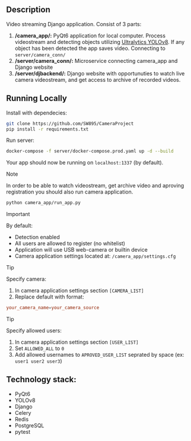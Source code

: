 ## Description
Video streaming Django application. Consist of 3 parts:

1. **/camera_app/:** PyQt6 application for local computer. Process videostream and detecting objects utilizing [Ultralytics YOLOv8](https://github.com/ultralytics/ultralytics). If any object has been detected the app saves video. Connecting to `server/camera_conn/`
2. **/server/camera_conn/:** Microservice connecting camera_app and Django website
3. **/server/djbackend/:** Django website with opportunuties to watch live camera videostream, and get access to archive of recorded videos.

## Running Locally

Install with dependecies:

```bash
git clone https://github.com/SW895/CameraProject
pip install -r requirements.txt
```
Run server:

```bash
docker-compose -f server/docker-compose.prod.yaml up -d --build
```

Your app should now be running on `localhost:1337` (by default).

> [!NOTE] 
> In order to be able to watch videostream, get archive video and aproving registration you should also run camera application.
> 
>
>```bash
>python camera_app/run_app.py
>```


> [!IMPORTANT]
>
> By default:
> * Detection enabled
> * All users are allowed to register (no whitelist)
> * Application will use USB web-camera or builtin device 
> * Camera application settings located at: `/camera_app/settings.cfg`

> [!TIP]
> Specify camera:
> 1. In camera application settings section `[CAMERA_LIST]`
> 2. Replace default with format:
> 
> ```toml
> your_camera_name=your_camera_source
> ```

> [!TIP]
> Specify allowed users:
> 1. In camera application settings section `[USER_LIST]`
> 2. Set `ALLOWED_ALL` to `0`
> 3. Add allowed usernames to `APROVED_USER_LIST` seprated by space (ex: `user1 user2 user3`)

## Technology stack:

* PyQt6
* YOLOv8
* Django
* Celery
* Redis
* PostgreSQL
* pytest
